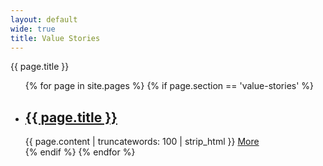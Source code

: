 ```yaml
---
layout: default
wide: true
title: Value Stories
---
```


<div class="stories">
  <span class="pre-header">{{ page.title }}</span>
  <ul class="post-list">
  {% for page in site.pages %}
  {% if page.section == 'value-stories' %}
    <li>
      <h2>
        <a class="post-link" href="{{ page.url | prepend: site.baseurl }}">{{ page.title }}</a>
      </h2>
      <span class="post-excerpt">{{ page.content | truncatewords: 100 | strip_html }} </span>
      <a class="post-link" href="{{ page.url | prepend: site.baseurl }}">More</a>
      </li>
      {% endif %}
    {% endfor %}
  </ul>
</div>
